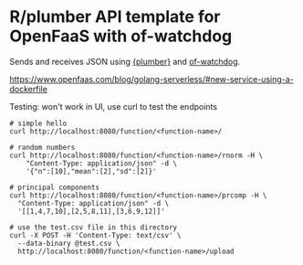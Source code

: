 # R/plumber API template for OpenFaaS with of-watchdog

Sends and receives JSON using [{plumber}](https://www.rplumber.io/)
and [of-watchdog](https://github.com/openfaas-incubator/of-watchdog).

https://www.openfaas.com/blog/golang-serverless/#new-service-using-a-dockerfile

Testing: won't work in UI, use curl to test the endpoints

```
# simple hello
curl http://localhost:8080/function/<function-name>/

# random numbers
curl http://localhost:8080/function/<function-name>/rnorm -H \
    "Content-Type: application/json" -d \
    '{"n":[10],"mean":[2],"sd":[2]}'

# principal components
curl http://localhost:8080/function/<function-name>/prcomp -H \
  "Content-Type: application/json" -d \
  '[[1,4,7,10],[2,5,8,11],[3,6,9,12]]'

# use the test.csv file in this directory
curl -X POST -H 'Content-Type: text/csv' \
  --data-binary @test.csv \
  http://localhost:8080/function/<function-name>/upload
```
